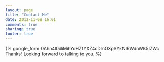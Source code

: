 ```yaml
---
layout: page
title: "Contact Me"
date: 2012-11-08 16:01
comments: true
sharing: true
footer: true
---
```

{% google_form 0Ahn4I0diMihYdHZtYXZ4cDlnOXpSYkNIRWdnWk5IZWc Thanks! Looking forward to talking to you. %}